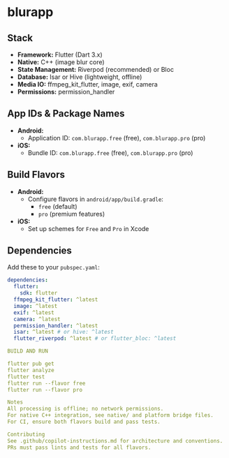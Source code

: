 # blurapp

## Stack
- **Framework:** Flutter (Dart 3.x)
- **Native:** C++ (image blur core)
- **State Management:** Riverpod (recommended) or Bloc
- **Database:** Isar or Hive (lightweight, offline)
- **Media IO:** ffmpeg_kit_flutter, image, exif, camera
- **Permissions:** permission_handler

## App IDs & Package Names
- **Android:**
  - Application ID: `com.blurapp.free` (free), `com.blurapp.pro` (pro)
- **iOS:**
  - Bundle ID: `com.blurapp.free` (free), `com.blurapp.pro` (pro)

## Build Flavors
- **Android:**
  - Configure flavors in `android/app/build.gradle`:
    - `free` (default)
    - `pro` (premium features)
- **iOS:**
  - Set up schemes for `Free` and `Pro` in Xcode

## Dependencies
Add these to your `pubspec.yaml`:
```yaml
dependencies:
  flutter:
    sdk: flutter
  ffmpeg_kit_flutter: ^latest
  image: ^latest
  exif: ^latest
  camera: ^latest
  permission_handler: ^latest
  isar: ^latest # or hive: ^latest
  flutter_riverpod: ^latest # or flutter_bloc: ^latest

BUILD AND RUN

flutter pub get
flutter analyze
flutter test
flutter run --flavor free
flutter run --flavor pro

Notes
All processing is offline; no network permissions.
For native C++ integration, see native/ and platform bridge files.
For CI, ensure both flavors build and pass tests.

Contributing
See .github/copilot-instructions.md for architecture and conventions.
PRs must pass lints and tests for all flavors.